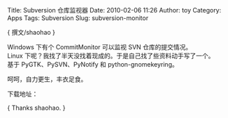 Title: Subversion 仓库监视器
Date: 2010-02-06 11:26
Author: toy
Category: Apps
Tags: Subversion
Slug: subversion-monitor

{ 撰文/shaohao }

Windows 下有个 CommitMonitor 可以监视 SVN 仓库的提交情况。  
Linux 下呢？我找了半天没找着现成的。于是自己找了些资料动手写了一个。  
基于 PyGTK、PySVN、PyNotify 和 python-gnomekeyring。

呵呵，自力更生，丰衣足食。

下载地址：

{ Thanks shaohao. }
